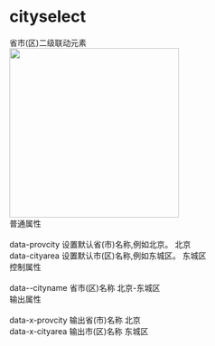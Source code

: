 # cityselect
省市(区)二级联动元素<br>
<img src="http://www.wware.org/img/erji01.png?_d78a" width="300px"><br>
普通属性<br>	
data-provcity	设置默认省(市)名称,例如北京。	北京<br>
data-cityarea	设置默认市(区)名称,例如东城区。	东城区<br>
控制属性<br>	
data--cityname	省市(区)名称	北京-东城区<br>
输出属性<br>	
data-x-provcity	输出省(市)名称	北京<br>
data-x-cityarea	输出市(区)名称	东城区<br>
